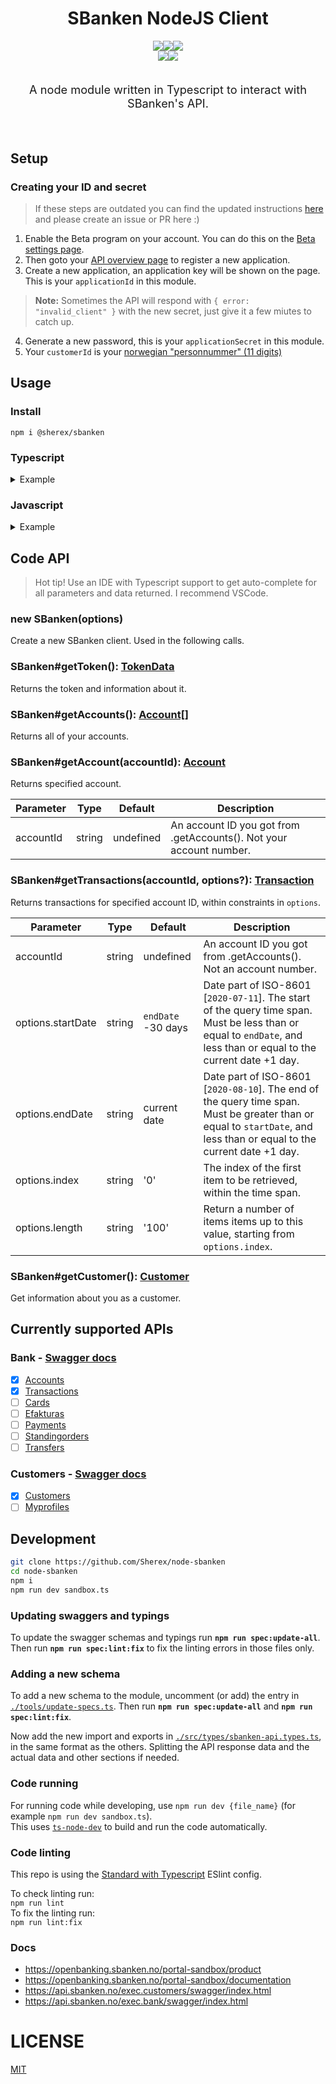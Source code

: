 <h1 align=center >SBanken NodeJS Client</h1>
<div align="center">
  <img src="https://img.shields.io/github/workflow/status/sherex/node-sbanken/Tests?label=Tests&style=for-the-badge"/><img src="https://img.shields.io/github/workflow/status/sherex/node-sbanken/Publish?label=Publish&style=for-the-badge"/><img src="https://img.shields.io/npm/v/@sherex/sbanken?style=for-the-badge&color=success"/>
</div>
<div align="center">
  <a href="https://github.com/Sherex/node-sbanken"><img src="https://img.shields.io/static/v1?logo=github&label=&message=GITHUB&color=black&style=for-the-badge"/></a><a href="https://www.npmjs.com/package/@sherex/sbanken"><img src="https://img.shields.io/static/v1?logo=npm&label=&message=NPM&color=red&style=for-the-badge"/></a>
</div>

<br>
<p align=center style="font-size: 1.3em;" >A node module written in Typescript to interact with SBanken's API.</p>
<br>

## Setup
### Creating your ID and secret
> If these steps are outdated you can find the updated instructions [here](https://sbanken.no/bruke/utviklerportalen/) and please create an issue or PR here :)
1. Enable the Beta program on your account.
  You can do this on the [Beta settings page](https://secure.sbanken.no/Home/Settings/BetaProgram).
2. Then goto your [API overview page](https://secure.sbanken.no/Personal/ApiBeta/Info) to register a new application.
3. Create a new application, an application key will be shown on the page.
  This is your `applicationId` in this module.

  > **Note:** Sometimes the API will respond with `{ error: "invalid_client" }` with the new secret, just give it a few miutes to catch up.

4. Generate a new password, this is your `applicationSecret` in this module.
5. Your `customerId` is your [norwegian "personnummer" (11 digits)](https://en.wikipedia.org/wiki/National_identification_number#Norway)

## Usage
### Install
`npm i @sherex/sbanken`

### Typescript

<details>
  <summary>Example</summary>

```typescript
import { SBanken, ClientParamOptions } from '@sherex/sbanken'

const options: ClientParamOptions = {
  applicationId: process.env.SB_APPLICATION_ID!,
  applicationSecret: process.env.SB_APPLICATION_SECRET!,
  customerId: process.env.SB_CUSTOMER_ID!
}

const client = new SBanken(options)

;(async () => {
  console.log('##### Accounts')
  const accounts = await client.getAccounts()
  console.log(accounts[0].balance)

  console.log('##### Customer')
  const customer = await client.getCustomer()
  console.log(`${customer.firstName} ${customer.lastName}`)

  console.log('##### Transactions')
  const transactionsOptions: TransactionParamOptions = {
    startDate: '2020-04-01',
    endDate: '2020-06-14',
    index: '20',
    length: '30'
  }
  const transactions = await client.getTransactions(accounts[0].accountId!, transactionsOptions)
  console.log(transactions.length)
})()
```

</details>

### Javascript

<details>
  <summary>Example</summary>

```javascript
const { SBanken } = require('@sherex/sbanken')

const options = {
  applicationId: process.env.SB_APPLICATION_ID,
  applicationSecret: process.env.SB_APPLICATION_SECRET,
  customerId: process.env.SB_CUSTOMER_ID
}

const client = new SBanken(options)

;(async () => {
  console.log('##### Accounts')
  const accounts = await client.getAccounts()
  console.log(accounts[0].balance)

  console.log('##### Customer')
  const customer = await client.getCustomer()
  console.log(`${customer.firstName} ${customer.lastName}`)

  console.log('##### Transactions')
  const transactions = await client.getTransactions(accounts[0].accountId, {
    startDate: '2020-04-01',
    endDate: '2020-06-14',
    index: '20',
    length: '30'
  })
  console.log(transactions.length)
})()
```

</details>

## Code API
> Hot tip! Use an IDE with Typescript support to get auto-complete for all parameters and data returned. I recommend VSCode.

### new SBanken(options)
Create a new SBanken client. Used in the following calls.

### SBanken#getToken(): [TokenData](./src/types/sbanken-api.types.ts#L19)
Returns the token and information about it.

### SBanken#getAccounts(): [Account[]](./src/types/accounts-sbanken.types.ts)
Returns all of your accounts.

### SBanken#getAccount(accountId): [Account](./src/types/accounts-sbanken.types.ts)
Returns specified account.

| Parameter | Type | Default | Description |
| --------- | ---- | ------- | ----------- |
| accountId | string | undefined | An account ID you got from .getAccounts(). Not your account number. |

### SBanken#getTransactions(accountId, options?): [Transaction](./src/types/transactions-sbanken.types.ts)
Returns transactions for specified account ID, within constraints in `options`.

| Parameter | Type | Default | Description |
| --------- | ---- | ------- | ----------- |
| accountId | string | undefined | An account ID you got from .getAccounts(). Not an account number. |
| options.startDate | string | `endDate` -30 days | Date part of ISO-8601 [`2020-07-11`]. The start of the query time span. Must be less than or equal to `endDate`, and less than or equal to the current date +1 day. |
| options.endDate | string | current date | Date part of ISO-8601 [`2020-08-10`]. The end of the query time span. Must be greater than or equal to `startDate`, and less than or equal to the current date +1 day. |
| options.index | string | '0' | The index of the first item to be retrieved, within the time span. |
| options.length | string | '100' | Return a number of items items up to this value, starting from `options.index`. |

### SBanken#getCustomer(): [Customer](./src/types/customers-sbanken.types.ts)
Get information about you as a customer.

## Currently supported APIs
### Bank - [Swagger docs](https://api.sbanken.no/exec.bank/swagger/index.html)
- [X] [Accounts](https://api.sbanken.no/exec.bank/swagger/accounts_v1/swagger.json)
- [X] [Transactions](https://api.sbanken.no/exec.bank/swagger/transactions_v1/swagger.json)
- [ ] [Cards](https://api.sbanken.no/exec.bank/swagger/cards_v1/swagger.json)
- [ ] [Efakturas](https://api.sbanken.no/exec.bank/swagger/efakturas_v1/swagger.json)
- [ ] [Payments](https://api.sbanken.no/exec.bank/swagger/payments_v1/swagger.json)
- [ ] [Standingorders](https://api.sbanken.no/exec.bank/swagger/standingorders_v1/swagger.json)
- [ ] [Transfers](https://api.sbanken.no/exec.bank/swagger/transfers_v1/swagger.json)
### Customers - [Swagger docs](https://api.sbanken.no/exec.customers/swagger/index.html)
- [X] [Customers](https://api.sbanken.no/exec.customers/swagger/customers_v1/swagger.json)
- [ ] [Myprofiles](https://api.sbanken.no/exec.customers/swagger/myprofiles_v1/swagger.json)

## Development
```sh
git clone https://github.com/Sherex/node-sbanken
cd node-sbanken
npm i
npm run dev sandbox.ts
```

### Updating swaggers and typings
To update the swagger schemas and typings run **`npm run spec:update-all`**.
Then run **`npm run spec:lint:fix`** to fix the linting errors in those files only.

### Adding a new schema
To add a new schema to the module, uncomment (or add) the entry in [`./tools/update-specs.ts`](./tools/update-specs.ts).
Then run **`npm run spec:update-all`** and **`npm run spec:lint:fix`**.

Now add the new import and exports in [`./src/types/sbanken-api.types.ts`](src/types/sbanken-api.types.ts), in the same format as the others.
Splitting the API response data and the actual data and other sections if needed.

### Code running
For running code while developing, use `npm run dev {file_name}` (for example `npm run dev sandbox.ts`).  
This uses [`ts-node-dev`](https://github.com/whitecolor/ts-node-dev) to build and run the code automatically.

### Code linting
This repo is using the [Standard with Typescript](https://github.com/standard/eslint-config-standard-with-typescript) ESlint config.

To check linting run:  
`npm run lint`  
To fix the linting run:  
`npm run lint:fix`

### Docs
- https://openbanking.sbanken.no/portal-sandbox/product
- https://openbanking.sbanken.no/portal-sandbox/documentation
- https://api.sbanken.no/exec.customers/swagger/index.html
- https://api.sbanken.no/exec.bank/swagger/index.html

# LICENSE
[MIT](LICENSE)
